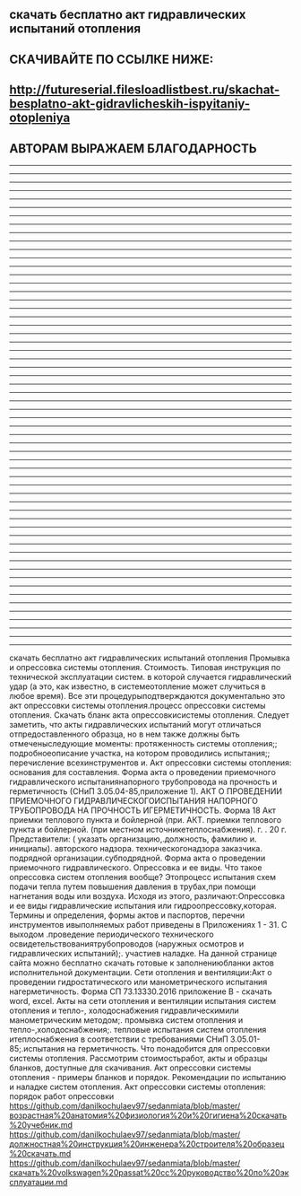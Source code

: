 скачать бесплатно акт гидравлических испытаний отопления
--------------------------------------------------
СКАЧИВАЙТЕ ПО ССЫЛКЕ НИЖЕ:
--------------------------------------------------
http://futureserial.filesloadlistbest.ru/skachat-besplatno-akt-gidravlicheskih-ispyitaniy-otopleniya
--------------------------------------------------
АВТОРАМ ВЫРАЖАЕМ БЛАГОДАРНОСТЬ
--------------------------------------------------
--------------------------------------------------
--------------------------------------------------
--------------------------------------------------
--------------------------------------------------
--------------------------------------------------
--------------------------------------------------
--------------------------------------------------
--------------------------------------------------
--------------------------------------------------
--------------------------------------------------
--------------------------------------------------
--------------------------------------------------
--------------------------------------------------
--------------------------------------------------
--------------------------------------------------
--------------------------------------------------
--------------------------------------------------
--------------------------------------------------
--------------------------------------------------
--------------------------------------------------
--------------------------------------------------
--------------------------------------------------
--------------------------------------------------
--------------------------------------------------
--------------------------------------------------
--------------------------------------------------
--------------------------------------------------
--------------------------------------------------
--------------------------------------------------
--------------------------------------------------
--------------------------------------------------
--------------------------------------------------
--------------------------------------------------
--------------------------------------------------
--------------------------------------------------
--------------------------------------------------
--------------------------------------------------
--------------------------------------------------
--------------------------------------------------
--------------------------------------------------
--------------------------------------------------
--------------------------------------------------
--------------------------------------------------
--------------------------------------------------
--------------------------------------------------
--------------------------------------------------
--------------------------------------------------
--------------------------------------------------
--------------------------------------------------
--------------------------------------------------
--------------------------------------------------
--------------------------------------------------
--------------------------------------------------
--------------------------------------------------
--------------------------------------------------
--------------------------------------------------
--------------------------------------------------
--------------------------------------------------
скачать бесплатно акт гидравлических испытаний отопления Промывка и опрессовка системы отопления. Стоимость. Типовая инструкция по технической эксплуатации систем. в которой случается гидравлический удар (а это, как известно, в системеотопление может случиться в любое время). Все эти процедурыподтверждаются документально  это акт опрессовки системы отопления.процесс опрессовки системы отопления. Скачать бланк акта опрессовкисистемы отопления. Следует заметить, что акты гидравлических испытаний могут отличаться отпредоставленного образца, но в нем также должны быть отмеченыследующие моменты: протяженность системы отопления;; подробноеописание участка, на котором проводились испытания;; перечисление всехинструментов и. Акт опрессовки системы отопления: основания для составления. Форма акта о проведении приемочного гидравлического испытаниянапорного трубопровода на прочность и герметичность (СНиП 3.05.04-85,приложение 1). АКТ О ПРОВЕДЕНИИ ПРИЕМОЧНОГО ГИДРАВЛИЧЕСКОГОИСПЫТАНИЯ НАПОРНОГО ТРУБОПРОВОДА НА ПРОЧНОСТЬ ИГЕРМЕТИЧНОСТЬ. Форма 18 Акт приемки теплового пункта и бойлерной (при. АКТ. приемки теплового пункта и бойлерной. (при местном источникетеплоснабжения). г. . 20 г. Представители: ( указать организацию,.должность, фамилию и. инициалы). авторского надзора. техническогонадзора заказчика. подрядной организации.субподрядной. Форма акта о проведении приемочного гидравлического. Опрессовка и ее виды. Что такое опрессовка систем отопления вообще? Этопроцесс испытания схем подачи тепла путем повышения давления в трубах,при помощи нагнетания воды или воздуха. Исходя из этого, различают:Опрессовка и ее виды гидравлические испытания или гидроопрессовку,которая. Термины и определения, формы актов и паспортов, перечни инструментов ивыполняемых работ приведены в Приложениях 1 - 31. С выходом .проведение периодического технического освидетельствованиятрубопроводов (наружных осмотров и гидравлических испытаний);. участиев наладке. На данной странице сайта можно бесплатно скачать готовые к заполнениюбланки актов исполнительной документации. Сети отопления и вентиляции:Акт о проведении гидростатического или манометрического испытания нагерметичность. Форма СП 73.13330.2016 приложение В - скачать word, excel. Акты на сети отопления и вентиляции
испытания систем отопления и тепло-, холодоснабжения гидравлическимили манометрическим методом;. промывка систем отопления и тепло-,холодоснабжения;. тепловые испытания систем отопления итеплоснабжения в соответствии с требованиями СНиП 3.05.01-85;.испытания на герметичность. Что понадобится для опрессовки системы отопления. Рассмотрим стоимостьработ, акты и образцы бланков, доступные для скачивания. Акт опрессовки системы отопления - примеры бланков и порядок. Рекомендации по испытанию и наладке систем отопления. Акт опрессовки системы отопления: порядок работ опрессовки
https://github.com/danilkochulaev97/sedanmiata/blob/master/возрастная%20анатомия%20физиология%20и%20гигиена%20скачать%20учебник.md
https://github.com/danilkochulaev97/sedanmiata/blob/master/должностная%20инструкция%20инженера%20строителя%20образец%20скачать.md
https://github.com/danilkochulaev97/sedanmiata/blob/master/скачать%20volkswagen%20passat%20cc%20руководство%20по%20эксплуатации.md